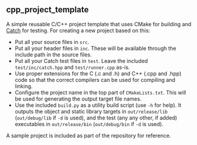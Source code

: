 ## cpp\_project\_template

A simple reusable C/C++ project template that uses CMake for building and [Catch](https://github.com/philsquared/Catch) for testing. For creating a new project based on this:

* Put all your source files in `src`.
* Put all your header files in `inc`. These will be available through the include path in the source files.
* Put all your Catch test files in `test`. Leave the included `test/inc/catch.hpp` and `test/runner.cpp` as-is.
* Use proper extensions for the C (.c and .h) and C++ (.cpp and .hpp) code so that the correct compilers can be used for compiling and linking.
* Configure the project name in the top part of `CMakeLists.txt`. This will be used for generating the output target file names.
* Use the included `build.py` as a utility build script (use `-h` for help). It outputs the object and static library targets in `out/release/lib` (`out/debug/lib` if `-d` is used), and the test (any any other, if added) executables in `out/release/bin` (`out/debug/bin` if `-d` is used).

A sample project is included as part of the repository for reference.
